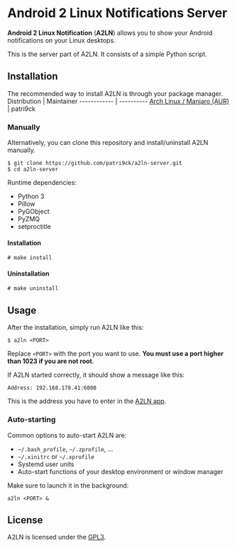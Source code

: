# Android 2 Linux Notifications Server
**Android 2 Linux Notification** (**A2LN**) allows you to show your Android notifications on your Linux desktops.

This is the server part of A2LN. It consists of a simple Python script.
## Installation
The recommended way to install A2LN is through your package manager.
Distribution | Maintainer
------------ | ----------
[Arch Linux / Manjaro (AUR)](https://aur.archlinux.org/packages/a2ln/) | patri9ck
### Manually
Alternatively, you can clone this repository and install/uninstall A2LN manually.
```
$ git clone https://github.com/patri9ck/a2ln-server.git
$ cd a2ln-server
```
Runtime dependencies:
- Python 3
- Pillow
- PyGObject
- PyZMQ
- setproctitle
#### Installation
```
# make install
```
#### Uninstallation
```
# make uninstall
```
## Usage
After the installation, simply run A2LN like this:
```
$ a2ln <PORT>
```
Replace `<PORT>` with the port you want to use. **You must use a port higher than 1023 if you are not root**.

If A2LN started correctly, it should show a message like this:
```
Address: 192.168.178.41:6000
```
This is the address you have to enter in the [A2LN app](https://github.com/patri9ck/a2ln-app).
### Auto-starting
Common options to auto-start A2LN are:
- `~/.bash_profile`, `~/.zprofile`, ...
- `~/.xinitrc` or `~/.xprofile`
- Systemd user units
- Auto-start functions of your desktop environment or window manager

Make sure to launch it in the background:
```
a2ln <PORT> &
```
## License
A2LN is licensed under the [GPL3](LICENSE).

